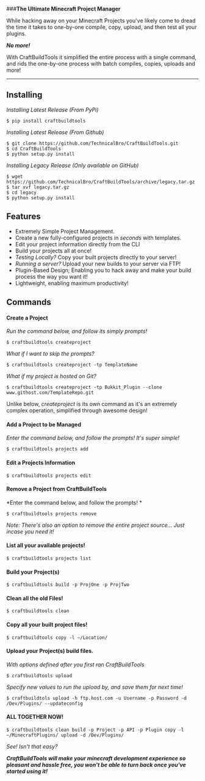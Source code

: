 ###**The Ultimate Minecraft Project Manager**

While hacking away on your Minecraft Projects you've likely come to dread the time it takes to one-by-one compile, copy, upload, and then test all your plugins.

***No more!***

With CraftBuildTools it simplified the entire process with a single command, and rids the one-by-one process with batch compiles, copies, uploads and more!

----------

Installing
-------------

*Installing Latest Release (From PyPi)*

    $ pip install craftbuildtools
    
*Installing Latest Release (From Github)*

    $ git clone https://github.com/TechnicalBro/CraftBuildTools.git
    $ cd CraftBuildTools
    $ python setup.py install 
    
*Installing Legacy Release (Only available on GitHub)*

    $ wget https://github.com/TechnicalBro/CraftBuildTools/archive/legacy.tar.gz
    $ tar xvf legacy.tar.gz
    $ cd legacy
    $ python setup.py install


Features
-------------

 - Extremely Simple Project Management.
 - Create a new fully-configured projects in *seconds* with templates.
 - Edit your project information directly from the CLI
 - Build your projects all at once!
 - *Testing Locally?* Copy your built projects directly to your server!
 - *Running a server?* Upload your new builds to your server via FTP!
 - Plugin-Based Design; Enabling you to hack away and make your build process the way you want it!
 - Lightweight, enabling maximum productivity!

Commands
---------------
#### <i class="icon-file"></i> Create a Project

*Run the command below, and follow its simply prompts!*

    $ craftbuildtools createproject

*What if I want to skip the prompts?*

    $ craftbuildtools createproject -tp TemplateName
 
 *What if my project is hosted on Git?*
 

    $ craftbuildtools createproject -tp Bukkit_Plugin --clone www.githost.com/TemplateRepo.git

Unlike below, *createproject* is its own command as it's an extremely complex operation, simplified through awesome design!

#### <i class="icon-hdd"></i> Add a Project to be Managed

*Enter the command below, and follow the prompts! It's super simple!*

    $ craftbuildtools projects add

#### <i class="icon-pencil"></i> Edit a Projects Information

    $ craftbuildtools projects edit

#### <i class="icon-trash"></i> Remove a Project from CraftBuildTools

*Enter the command below, and follow the prompts! *

    $ craftbuildtools projects remove

*Note: There's also an option to remove the entire project source... Just incase you need it!*

#### <i class="icon-list"></i> List all your available projects!

    $ craftbuildtools projects list

#### <i class="icon-code"></i> Build your Project(s)

    $ craftbuildtools build -p ProjOne -p ProjTwo

#### <i class="icon-trash"></i> Clean all the old Files!

    $ craftbuildtools clean


#### <i class="icon-"></i> Copy all your built project files!

    $ craftbuildtools copy -l ~/Location/

#### <i class="icon-upload"></i> Upload your Project(s) build files.

*With options defined after you first ran CraftBuildTools*

    $ craftbuildtools upload

*Specify new values to run the upload by, and save them for next time!*

    $ craftbuildtols upload -h ftp.host.com -u Username -p Password -d /Dev/Plugins/ --updateconfig


#### <i class="icon-star"></i> ALL TOGETHER NOW!

    $ craftbuildtools clean build -p Project -p API -p Plugin copy -l ~/MinecraftPlugins/ upload -d /Dev/Plugins/

*See! Isn't that easy?*

***CraftBuildTools will make your minecraft development experience so pleasant and hassle free, you won't be able to turn back once you've started using it!***